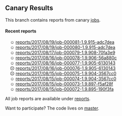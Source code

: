 ## Canary Results

This branch contains reports from canary [jobs](https://github.com/cljs-oss/canary/tree/jobs).

#### Recent reports

&nbsp;&nbsp;&nbsp;&nbsp;☺ [reports/2017/08/19/job-000081-1.9.915-adc7dea](reports/2017/08/19/job-000081-1.9.915-adc7dea)<br>
&nbsp;&nbsp;&nbsp;&nbsp;☺ [reports/2017/08/19/job-000080-1.9.915-adc7dea](reports/2017/08/19/job-000080-1.9.915-adc7dea)<br>
&nbsp;&nbsp;&nbsp;&nbsp;☺ [reports/2017/08/17/job-000079-1.9.908-70fa3e9](reports/2017/08/17/job-000079-1.9.908-70fa3e9)<br>
&nbsp;&nbsp;&nbsp;&nbsp;☺ [reports/2017/08/16/job-000078-1.9.906-56a880c](reports/2017/08/16/job-000078-1.9.906-56a880c)<br>
&nbsp;&nbsp;&nbsp;&nbsp;☺ [reports/2017/08/16/job-000077-1.9.905-6130143](reports/2017/08/16/job-000077-1.9.905-6130143)<br>
&nbsp;&nbsp;&nbsp;&nbsp;☹ [reports/2017/08/16/job-000076-1.9.905-6130143](reports/2017/08/16/job-000076-1.9.905-6130143)<br>
&nbsp;&nbsp;&nbsp;&nbsp;☹ [reports/2017/08/15/job-000075-1.9.904-3567cc0](reports/2017/08/15/job-000075-1.9.904-3567cc0)<br>
&nbsp;&nbsp;&nbsp;&nbsp;☺ [reports/2017/08/15/job-000074-1.9.904-3567cc0](reports/2017/08/15/job-000074-1.9.904-3567cc0)<br>
&nbsp;&nbsp;&nbsp;&nbsp;☺ [reports/2017/08/15/job-000073-1.9.897-f5af28f](reports/2017/08/15/job-000073-1.9.897-f5af28f)<br>
&nbsp;&nbsp;&nbsp;&nbsp;☺ [reports/2017/08/15/job-000072-1.9.895-190f3fa](reports/2017/08/15/job-000072-1.9.895-190f3fa)<br>

All job reports are available under [reports](reports).

Want to participate? The code lives on [master](https://github.com/cljs-oss/canary/tree/master).
